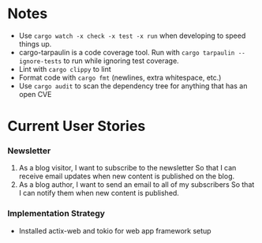 # Notes
* Use ```cargo watch -x check -x test -x run``` when developing to speed things up.
* cargo-tarpaulin is a code coverage tool. Run with ```cargo tarpaulin --ignore-tests``` to run while ignoring test coverage.
* Lint with ```cargo clippy``` to lint
* Format code with ```cargo fmt``` (newlines, extra whitespace, etc.)
* Use ```cargo audit``` to scan the dependency tree for anything that has an open CVE

# Current User Stories

### Newsletter
1) As a blog visitor,
   I want to subscribe to the newsletter
   So that I can receive email updates when new content is published on the blog.
2) As a blog author,
   I want to send an email to all of my subscribers
   So that I can notify them when new content is published.

### Implementation Strategy
* Installed actix-web and tokio for web app framework setup